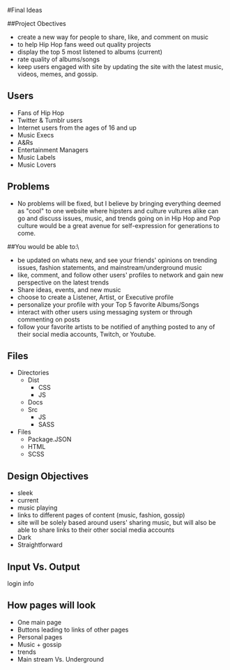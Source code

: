 #Final Ideas

##Project Obectives
- create a new way for people to share, like, and comment on music
- to help Hip Hop fans weed out quality projects
- display the top 5 most listened to albums (current)
- rate quality of albums/songs
- keep users engaged with site by updating the site with the
  latest music, videos, memes, and gossip.

## Users

- Fans of Hip Hop
- Twitter & Tumblr users
- Internet users from the ages of 16 and up
- Music Execs
- A&Rs
- Entertainment Managers
- Music Labels
- Music Lovers

## Problems

- No problems will be fixed, but I believe by bringing everything deemed as
  "cool" to one website where hipsters and culture vultures alike can go
  and discuss issues, music, and trends going on in Hip Hop and Pop culture
  would be a great avenue for self-expression for generations to come.

##You would be able to:\
  - be updated on whats new, and see your friends' opinions on trending issues,
    fashion statements, and mainstream/underground music
  - like, comment, and follow other users' profiles to network and gain new perspective
    on the latest trends
  - Share ideas, events, and new music
  - choose to create a Listener, Artist, or Executive profile
  - personalize your profile with your Top 5 favorite Albums/Songs
  - interact with other users using messaging system or through commenting on posts
  - follow your favorite artists to be notified of anything posted to any of their
    social media accounts, Twitch, or Youtube.

## Files

- Directories
  - Dist
      + CSS
      + JS
  - Docs
  - Src
    + JS
    + SASS
- Files
  - Package.JSON
  - HTML
  - SCSS

## Design Objectives

- sleek
- current
- music playing
- links to different pages of content (music, fashion, gossip)
- site will be solely based around users' sharing music,
  but will also be able to share links to their other social media accounts
- Dark
- Straightforward

## Input Vs. Output
login info


## How pages will look

- One main page
- Buttons leading to links of other pages
- Personal pages
- Music + gossip
- trends
- Main stream Vs. Underground
